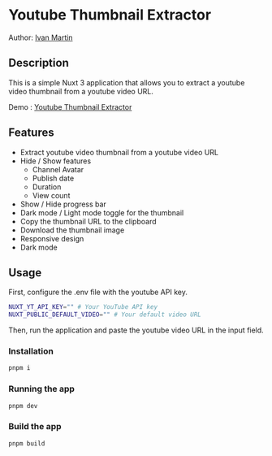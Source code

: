 # Youtube Thumbnail Extractor

Author: [Ivan Martin](https://github.com/ivanmartin33)

## Description

This is a simple Nuxt 3 application that allows you to extract a youtube video thumbnail from a youtube video URL.

Demo : [Youtube Thumbnail Extractor](https://yt-thumb-extractor.vercel.app/)

## Features

- Extract youtube video thumbnail from a youtube video URL
- Hide / Show features
  - Channel Avatar
  - Publish date
  - Duration
  - View count
- Show / Hide progress bar
- Dark mode / Light mode toggle for the thumbnail
- Copy the thumbnail URL to the clipboard
- Download the thumbnail image
- Responsive design
- Dark mode

## Usage

First, configure the .env file with the youtube API key.

```bash
NUXT_YT_API_KEY="" # Your YouTube API key
NUXT_PUBLIC_DEFAULT_VIDEO="" # Your default video URL
```
Then, run the application and paste the youtube video URL in the input field.

### Installation

```bash
pnpm i
```

### Running the app

```bash
pnpm dev
```

### Build the app

```bash
pnpm build
```